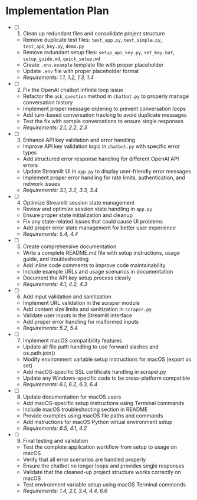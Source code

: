 # Implementation Plan

- [ ] 1. Clean up redundant files and consolidate project structure
  - Remove duplicate test files: `test_app.py`, `test_simple.py`, `test_api_key.py`, `demo.py`
  - Remove redundant setup files: `setup_api_key.py`, `set_key.bat`, `setup_guide.md`, `quick_setup.md`
  - Create `.env.example` template file with proper placeholder
  - Update `.env` file with proper placeholder format
  - _Requirements: 1.1, 1.2, 1.3, 1.4_

- [ ] 2. Fix the OpenAI chatbot infinite loop issue
  - Refactor the `ask_question` method in `chatbot.py` to properly manage conversation history
  - Implement proper message ordering to prevent conversation loops
  - Add turn-based conversation tracking to avoid duplicate messages
  - Test the fix with sample conversations to ensure single responses
  - _Requirements: 2.1, 2.2, 2.3_

- [ ] 3. Enhance API key validation and error handling
  - Improve API key validation logic in `chatbot.py` with specific error types
  - Add structured error response handling for different OpenAI API errors
  - Update Streamlit UI in `app.py` to display user-friendly error messages
  - Implement proper error handling for rate limits, authentication, and network issues
  - _Requirements: 3.1, 3.2, 3.3, 3.4_

- [ ] 4. Optimize Streamlit session state management
  - Review and optimize session state handling in `app.py`
  - Ensure proper state initialization and cleanup
  - Fix any state-related issues that could cause UI problems
  - Add proper error state management for better user experience
  - _Requirements: 5.4, 4.4_

- [ ] 5. Create comprehensive documentation
  - Write a complete README.md file with setup instructions, usage guide, and troubleshooting
  - Add inline code comments to improve code maintainability
  - Include example URLs and usage scenarios in documentation
  - Document the API key setup process clearly
  - _Requirements: 4.1, 4.2, 4.3_

- [ ] 6. Add input validation and sanitization
  - Implement URL validation in the scraper module
  - Add content size limits and sanitization in `scraper.py`
  - Validate user inputs in the Streamlit interface
  - Add proper error handling for malformed inputs
  - _Requirements: 5.2, 5.4_

- [ ] 7. Implement macOS compatibility features
  - Update all file path handling to use forward slashes and os.path.join()
  - Modify environment variable setup instructions for macOS (export vs set)
  - Add macOS-specific SSL certificate handling in scraper.py
  - Update any Windows-specific code to be cross-platform compatible
  - _Requirements: 6.1, 6.2, 6.3, 6.4_

- [ ] 8. Update documentation for macOS users
  - Add macOS-specific setup instructions using Terminal commands
  - Include macOS troubleshooting section in README
  - Provide examples using macOS file paths and commands
  - Add instructions for macOS Python virtual environment setup
  - _Requirements: 6.5, 4.1, 4.2_

- [ ] 9. Final testing and validation
  - Test the complete application workflow from setup to usage on macOS
  - Verify that all error scenarios are handled properly
  - Ensure the chatbot no longer loops and provides single responses
  - Validate that the cleaned-up project structure works correctly on macOS
  - Test environment variable setup using macOS Terminal commands
  - _Requirements: 1.4, 2.1, 3.4, 4.4, 6.6_
